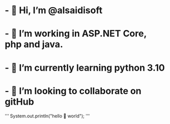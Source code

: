# - 👋 Hi, I’m @alsaidisoft
# - 👀 I’m working in ASP.NET Core, php and java.
# - 🌱 I’m currently learning python 3.10
# - 💞️ I’m looking to collaborate on gitHub

''' 
System.out.println("hello 🤗 world");
'''
